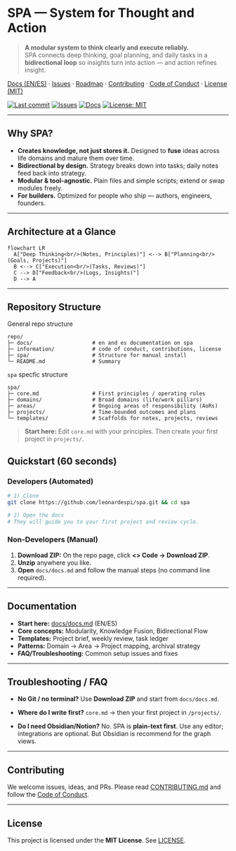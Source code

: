 # SPA — System for Thought and Action

> **A modular system to think clearly and execute reliably.**  
SPA connects deep thinking, goal planning, and daily tasks in a **bidirectional loop** so insights turn into action — and action refines insight.

[Docs (EN/ES)](docs/docs.md) · [Issues](https://github.com/leonardespi/spa/issues) · [Roadmap](#roadmap) · [Contributing](CONTRIBUTING.md) · [Code of Conduct](CODE_OF_CONDUCT.md) · [License (MIT)](LICENSE)

[![Last commit](https://img.shields.io/github/last-commit/leonardespi/spa?style=flat-square)](https://github.com/leonardespi/spa/commits)
[![Issues](https://img.shields.io/github/issues/leonardespi/spa?style=flat-square)](https://github.com/leonardespi/spa/issues)
[![Docs](https://img.shields.io/badge/docs-EN%2FES-blue?style=flat-square)](docs/docs.md)
[![License: MIT](https://img.shields.io/badge/License-MIT-green.svg?style=flat-square)](LICENSE)

---

## Why SPA?

- **Creates knowledge, not just stores it.** Designed to **fuse** ideas across life domains and mature them over time.
- **Bidirectional by design.** Strategy breaks down into tasks; daily notes feed back into strategy.
- **Modular & tool-agnostic.** Plain files and simple scripts; extend or swap modules freely.
- **For builders.** Optimized for people who ship — authors, engineers, founders.

---

## Architecture at a Glance

```mermaid
flowchart LR
  A["Deep Thinking<br/>(Notes, Principles)"] <--> B["Planning<br/>(Goals, Projects)"]
  B <--> C["Execution<br/>(Tasks, Reviews)"]
  C --> D["Feedback<br/>(Logs, Insights)"]
  D --> A
```

---

## Repository Structure

General repo structure
```
repo/
├─ docs/                   # en and es documentation on spa
├─ information/            # code of conduct, contributions, license
├─ spa/                    # Structure for manual install
└─ README.md               # Summary
```

`spa` specfic structure
```
spa/
├─ core.md                 # First principles / operating rules
├─ domains/                # Broad domains (life/work pillars)
├─ areas/                  # Ongoing areas of responsibility (AoRs)
├─ projects/               # Time-bounded outcomes and plans
└─ templates/              # Scaffolds for notes, projects, reviews
```

> **Start here:** Edit `core.md` with your principles. Then create your first project in `projects/`.


## Quickstart (60 seconds)

### Developers (Automated)

```bash
# 1) Clone
git clone https://github.com/leonardespi/spa.git && cd spa

# 2) Open the docs
# They will guide you to your first project and review cycle.
```

### Non-Developers (Manual)

1. **Download ZIP:** On the repo page, click **<> Code → Download ZIP**.
2. **Unzip** anywhere you like.
3. **Open** `docs/docs.md` and follow the manual steps (no command line required).


---

## Documentation

* **Start here:** [docs/docs.md](docs/docs.md) (EN/ES)
* **Core concepts:** Modularity, Knowledge Fusion, Bidirectional Flow
* **Templates:** Project brief, weekly review, task ledger
* **Patterns:** Domain → Area → Project mapping, archival strategy
* **FAQ/Troubleshooting:** Common setup issues and fixes

---

## Troubleshooting / FAQ

* **No Git / no terminal?**
  Use **Download ZIP** and start from `docs/docs.md`.

* **Where do I write first?**
  `core.md` → then your first project in `/projects/`.

* **Do I need Obsidian/Notion?**
  No. SPA is **plain-text first**. Use any editor; integrations are optional. But Obsidian is recommend for the graph views.

---

## Contributing

We welcome issues, ideas, and PRs. Please read [CONTRIBUTING.md](information/CONTRIBUTING.md) and follow the [Code of Conduct](information/CODE_OF_CONDUCT.md).

---

## License

This project is licensed under the **MIT License**. See [LICENSE](information/LICENSE).

